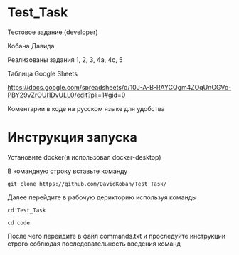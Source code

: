 # Test_Task

Тестовое задание (developer)

Кобана Давида

Реализованы задания 1, 2, 3, 4а, 4с, 5

Таблица Google Sheets

https://docs.google.com/spreadsheets/d/10J-A-B-RAYCQgm4ZOqUnOGVo-PBY29vZrOUI1DvULL0/edit?pli=1#gid=0

Коментарии в коде на русском языке для удобства

# Инструкция запуска

Установите docker(я использовал docker-desktop)

В командную строку вставьте команду
```
git clone https://github.com/DavidKoban/Test_Task/
```
Далее перейдите в рабочую дерикторию используя команды
```
cd Test_Task

cd code
```
После чего перейдите в файл commands.txt и проследуйте инструкции строго соблюдая последовательность введения команд

